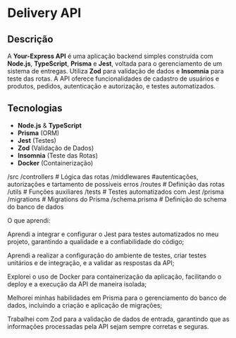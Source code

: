 # Delivery API

## Descrição

A **Your-Express API** é uma aplicação backend simples construída com **Node.js**, **TypeScript**, **Prisma** e **Jest**, voltada para o gerenciamento de um sistema de entregas. Utiliza **Zod** para validação de dados e **Insomnia** para teste das rotas. A API oferece funcionalidades de cadastro de usuários e produtos, pedidos, autenticação e autorização, e testes automatizados.

## Tecnologias

- **Node.js** & **TypeScript**
- **Prisma** (ORM)
- **Jest** (Testes)
- **Zod** (Validação de Dados)
- **Insomnia** (Teste das Rotas)
- **Docker** (Containerização)

/src
  /controllers      # Lógica das rotas
  /middlewares      #autenticações, autorizações e tartamento de possíveis erros
  /routes           # Definição das rotas
  /utils            # Funções auxiliares
  /tests            # Testes automatizados com Jest
/prisma
  /migrations       # Migrations do Prisma
  /schema.prisma    # Definição do schema do banco de dados

O que aprendi:

Aprendi a integrar e configurar o Jest para testes automatizados no meu projeto, garantindo a qualidade e a confiabilidade do código;

Aprendi a realizar a configuração do ambiente de testes, criar testes unitários e de integração, e a validar as respostas da API;

Explorei o uso de Docker para containerização da aplicação, facilitando o deploy e a execução da API de maneira isolada;

Melhorei minhas habilidades em Prisma para o gerenciamento do banco de dados, incluindo a criação e aplicação de migrações;

Trabalhei com Zod para a validação de dados de entrada, garantindo que as informações processadas pela API sejam sempre corretas e seguras.
